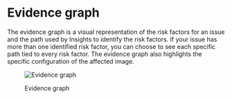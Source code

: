 # Evidence graph

The evidence graph is a visual representation of the risk factors for an issue and the path used by Insights to identify the risk factors. If your issue has more than one identified risk factor, you can choose to see each specific path tied to every risk factor. The evidence graph also highlights the specific configuration of the affected image.

<figure><img src="https://lh4.googleusercontent.com/CeFi5cT-UqCHTuBBMOKRhxzCn3fFG9KkAdEOtos_19gWtzaQC4qe5rXlbcP_bh85uxd0u3kIx14pYD3CbkQxlsIfT4JljHpWkMI6p3Nek5pHadrn5qg5smeiHuCQYeTB1Mvjkd50SGP41andlHXfJZI" alt="Evidence graph"><figcaption><p>Evidence graph</p></figcaption></figure>
